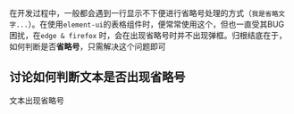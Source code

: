 在开发过程中，一般都会遇到一行显示不下便进行省略号处理的方式（`我是省略文字...`）。在使用`element-ui`的表格组件时，便常常使用这个，但也一直受其BUG困扰，在`edge & firefox` 时，会在出现省略号时并不出现弹框。归根结底在于，如何判断是否**省略号**，只需解决这个问题即可

## 讨论如何判断文本是否出现**省略号**

文本出现省略号

```css

```

